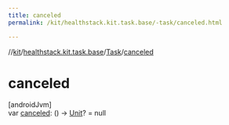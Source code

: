 ```yaml
---
title: canceled
permalink: /kit/healthstack.kit.task.base/-task/canceled.html

---
```

//[kit](/kit.html)/[healthstack.kit.task.base](../index.html)/[Task](index.html)/[canceled](canceled.html)



# canceled



[androidJvm]\
var [canceled](canceled.html): () -&gt; [Unit](https://kotlinlang.org/api/latest/jvm/stdlib/kotlin/-unit/index.html)? = null





